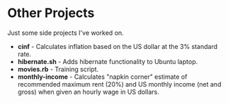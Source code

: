 Other Projects
=====
Just some side projects I've worked on.

* **cinf** - Calculates inflation based on the US dollar at the 3% standard rate.
* **hibernate.sh** - Adds hibernate functionality to Ubuntu laptop.
* **movies.rb** - Training script.
* **monthly-income** - Calculates "napkin corner" estimate of recommended maximum rent (20%) and US monthly income (net and gross) when given an hourly wage in US dollars.
